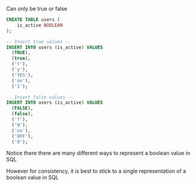 Can only be true or false

```sql
CREATE TABLE users (
    is_active BOOLEAN
);

-- Insert true values --
INSERT INTO users (is_active) VALUES 
  (TRUE),
  (true),
  ('t'),
  ('y'),
  ('YES'),
  ('on'),
  ('1');

-- Insert false values --
INSERT INTO users (is_active) VALUES 
  (FALSE),
  (false),
  ('f'),
  ('N'),
  ('no'),
  ('OFF'),
  ('0');
```

Notice there there are many different ways to represent a boolean value in SQL

However for consistency, it is best to stick to a single representation of a boolean value in SQL